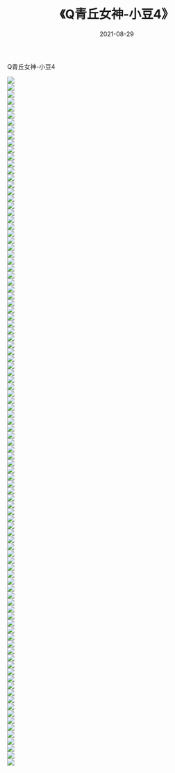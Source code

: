 ﻿---
layout: post
title:  《Q青丘女神-小豆4》
date:   2021-08-29
img: http://img.660000.xyz/Sharelink/网络美图/2021/Q青丘女神-小豆4/000.jpg
categories: [美女, 清纯, 唯美]
---

Q青丘女神-小豆4

  ![](http://img.660000.xyz/Sharelink/网络美图/2021/Q青丘女神-小豆4/001.jpg) <br> ![](http://img.660000.xyz/Sharelink/网络美图/2021/Q青丘女神-小豆4/002.jpg) <br> ![](http://img.660000.xyz/Sharelink/网络美图/2021/Q青丘女神-小豆4/003.jpg) <br> ![](http://img.660000.xyz/Sharelink/网络美图/2021/Q青丘女神-小豆4/004.jpg) <br> ![](http://img.660000.xyz/Sharelink/网络美图/2021/Q青丘女神-小豆4/005.jpg) <br> ![](http://img.660000.xyz/Sharelink/网络美图/2021/Q青丘女神-小豆4/006.jpg) <br> ![](http://img.660000.xyz/Sharelink/网络美图/2021/Q青丘女神-小豆4/007.jpg) <br> ![](http://img.660000.xyz/Sharelink/网络美图/2021/Q青丘女神-小豆4/008.jpg) <br> ![](http://img.660000.xyz/Sharelink/网络美图/2021/Q青丘女神-小豆4/009.jpg) <br> ![](http://img.660000.xyz/Sharelink/网络美图/2021/Q青丘女神-小豆4/010.jpg) <br> ![](http://img.660000.xyz/Sharelink/网络美图/2021/Q青丘女神-小豆4/011.jpg) <br> ![](http://img.660000.xyz/Sharelink/网络美图/2021/Q青丘女神-小豆4/012.jpg) <br> ![](http://img.660000.xyz/Sharelink/网络美图/2021/Q青丘女神-小豆4/013.jpg) <br> ![](http://img.660000.xyz/Sharelink/网络美图/2021/Q青丘女神-小豆4/014.jpg) <br> ![](http://img.660000.xyz/Sharelink/网络美图/2021/Q青丘女神-小豆4/015.jpg) <br> ![](http://img.660000.xyz/Sharelink/网络美图/2021/Q青丘女神-小豆4/016.jpg) <br> ![](http://img.660000.xyz/Sharelink/网络美图/2021/Q青丘女神-小豆4/017.jpg) <br> ![](http://img.660000.xyz/Sharelink/网络美图/2021/Q青丘女神-小豆4/018.jpg) <br> ![](http://img.660000.xyz/Sharelink/网络美图/2021/Q青丘女神-小豆4/019.jpg) <br> ![](http://img.660000.xyz/Sharelink/网络美图/2021/Q青丘女神-小豆4/020.jpg) <br> ![](http://img.660000.xyz/Sharelink/网络美图/2021/Q青丘女神-小豆4/021.jpg) <br> ![](http://img.660000.xyz/Sharelink/网络美图/2021/Q青丘女神-小豆4/022.jpg) <br> ![](http://img.660000.xyz/Sharelink/网络美图/2021/Q青丘女神-小豆4/023.jpg) <br> ![](http://img.660000.xyz/Sharelink/网络美图/2021/Q青丘女神-小豆4/024.jpg) <br> ![](http://img.660000.xyz/Sharelink/网络美图/2021/Q青丘女神-小豆4/025.jpg) <br> ![](http://img.660000.xyz/Sharelink/网络美图/2021/Q青丘女神-小豆4/026.jpg) <br> ![](http://img.660000.xyz/Sharelink/网络美图/2021/Q青丘女神-小豆4/027.jpg) <br> ![](http://img.660000.xyz/Sharelink/网络美图/2021/Q青丘女神-小豆4/028.jpg) <br> ![](http://img.660000.xyz/Sharelink/网络美图/2021/Q青丘女神-小豆4/029.jpg) <br> ![](http://img.660000.xyz/Sharelink/网络美图/2021/Q青丘女神-小豆4/030.jpg) <br> ![](http://img.660000.xyz/Sharelink/网络美图/2021/Q青丘女神-小豆4/031.jpg) <br> ![](http://img.660000.xyz/Sharelink/网络美图/2021/Q青丘女神-小豆4/032.jpg) <br> ![](http://img.660000.xyz/Sharelink/网络美图/2021/Q青丘女神-小豆4/033.jpg) <br> ![](http://img.660000.xyz/Sharelink/网络美图/2021/Q青丘女神-小豆4/034.jpg) <br> ![](http://img.660000.xyz/Sharelink/网络美图/2021/Q青丘女神-小豆4/035.jpg) <br> ![](http://img.660000.xyz/Sharelink/网络美图/2021/Q青丘女神-小豆4/036.jpg) <br> ![](http://img.660000.xyz/Sharelink/网络美图/2021/Q青丘女神-小豆4/037.jpg) <br> ![](http://img.660000.xyz/Sharelink/网络美图/2021/Q青丘女神-小豆4/038.jpg) <br> ![](http://img.660000.xyz/Sharelink/网络美图/2021/Q青丘女神-小豆4/039.jpg) <br> ![](http://img.660000.xyz/Sharelink/网络美图/2021/Q青丘女神-小豆4/040.jpg) <br> ![](http://img.660000.xyz/Sharelink/网络美图/2021/Q青丘女神-小豆4/041.jpg) <br> ![](http://img.660000.xyz/Sharelink/网络美图/2021/Q青丘女神-小豆4/042.jpg) <br> ![](http://img.660000.xyz/Sharelink/网络美图/2021/Q青丘女神-小豆4/043.jpg) <br> ![](http://img.660000.xyz/Sharelink/网络美图/2021/Q青丘女神-小豆4/044.jpg) <br> ![](http://img.660000.xyz/Sharelink/网络美图/2021/Q青丘女神-小豆4/045.jpg) <br> ![](http://img.660000.xyz/Sharelink/网络美图/2021/Q青丘女神-小豆4/046.jpg) <br> ![](http://img.660000.xyz/Sharelink/网络美图/2021/Q青丘女神-小豆4/047.jpg) <br> ![](http://img.660000.xyz/Sharelink/网络美图/2021/Q青丘女神-小豆4/048.jpg) <br> ![](http://img.660000.xyz/Sharelink/网络美图/2021/Q青丘女神-小豆4/049.jpg) <br> ![](http://img.660000.xyz/Sharelink/网络美图/2021/Q青丘女神-小豆4/050.jpg) <br> ![](http://img.660000.xyz/Sharelink/网络美图/2021/Q青丘女神-小豆4/051.jpg) <br> ![](http://img.660000.xyz/Sharelink/网络美图/2021/Q青丘女神-小豆4/052.jpg) <br> ![](http://img.660000.xyz/Sharelink/网络美图/2021/Q青丘女神-小豆4/053.jpg) <br> ![](http://img.660000.xyz/Sharelink/网络美图/2021/Q青丘女神-小豆4/054.jpg) <br> ![](http://img.660000.xyz/Sharelink/网络美图/2021/Q青丘女神-小豆4/055.jpg) <br> ![](http://img.660000.xyz/Sharelink/网络美图/2021/Q青丘女神-小豆4/056.jpg) <br> ![](http://img.660000.xyz/Sharelink/网络美图/2021/Q青丘女神-小豆4/057.jpg) <br> ![](http://img.660000.xyz/Sharelink/网络美图/2021/Q青丘女神-小豆4/058.jpg) <br> ![](http://img.660000.xyz/Sharelink/网络美图/2021/Q青丘女神-小豆4/059.jpg) <br> ![](http://img.660000.xyz/Sharelink/网络美图/2021/Q青丘女神-小豆4/060.jpg) <br> ![](http://img.660000.xyz/Sharelink/网络美图/2021/Q青丘女神-小豆4/061.jpg) <br> ![](http://img.660000.xyz/Sharelink/网络美图/2021/Q青丘女神-小豆4/062.jpg) <br> ![](http://img.660000.xyz/Sharelink/网络美图/2021/Q青丘女神-小豆4/063.jpg) <br> ![](http://img.660000.xyz/Sharelink/网络美图/2021/Q青丘女神-小豆4/064.jpg) <br> ![](http://img.660000.xyz/Sharelink/网络美图/2021/Q青丘女神-小豆4/065.jpg) <br> ![](http://img.660000.xyz/Sharelink/网络美图/2021/Q青丘女神-小豆4/066.jpg) <br> ![](http://img.660000.xyz/Sharelink/网络美图/2021/Q青丘女神-小豆4/067.jpg) <br> ![](http://img.660000.xyz/Sharelink/网络美图/2021/Q青丘女神-小豆4/068.jpg) <br> ![](http://img.660000.xyz/Sharelink/网络美图/2021/Q青丘女神-小豆4/069.jpg) <br> ![](http://img.660000.xyz/Sharelink/网络美图/2021/Q青丘女神-小豆4/070.jpg) <br> ![](http://img.660000.xyz/Sharelink/网络美图/2021/Q青丘女神-小豆4/071.jpg) <br> ![](http://img.660000.xyz/Sharelink/网络美图/2021/Q青丘女神-小豆4/072.jpg) <br> ![](http://img.660000.xyz/Sharelink/网络美图/2021/Q青丘女神-小豆4/073.jpg) <br> ![](http://img.660000.xyz/Sharelink/网络美图/2021/Q青丘女神-小豆4/074.jpg) <br> ![](http://img.660000.xyz/Sharelink/网络美图/2021/Q青丘女神-小豆4/075.jpg) <br> ![](http://img.660000.xyz/Sharelink/网络美图/2021/Q青丘女神-小豆4/076.jpg) <br> ![](http://img.660000.xyz/Sharelink/网络美图/2021/Q青丘女神-小豆4/077.jpg) <br> ![](http://img.660000.xyz/Sharelink/网络美图/2021/Q青丘女神-小豆4/078.jpg) <br> ![](http://img.660000.xyz/Sharelink/网络美图/2021/Q青丘女神-小豆4/079.jpg) <br> ![](http://img.660000.xyz/Sharelink/网络美图/2021/Q青丘女神-小豆4/080.jpg) <br> ![](http://img.660000.xyz/Sharelink/网络美图/2021/Q青丘女神-小豆4/081.jpg) <br> ![](http://img.660000.xyz/Sharelink/网络美图/2021/Q青丘女神-小豆4/082.jpg) <br> ![](http://img.660000.xyz/Sharelink/网络美图/2021/Q青丘女神-小豆4/083.jpg) <br> ![](http://img.660000.xyz/Sharelink/网络美图/2021/Q青丘女神-小豆4/084.jpg) <br> ![](http://img.660000.xyz/Sharelink/网络美图/2021/Q青丘女神-小豆4/085.jpg) <br> ![](http://img.660000.xyz/Sharelink/网络美图/2021/Q青丘女神-小豆4/086.jpg) <br> ![](http://img.660000.xyz/Sharelink/网络美图/2021/Q青丘女神-小豆4/087.jpg) <br> ![](http://img.660000.xyz/Sharelink/网络美图/2021/Q青丘女神-小豆4/088.jpg) <br> ![](http://img.660000.xyz/Sharelink/网络美图/2021/Q青丘女神-小豆4/089.jpg) <br> ![](http://img.660000.xyz/Sharelink/网络美图/2021/Q青丘女神-小豆4/090.jpg) <br> ![](http://img.660000.xyz/Sharelink/网络美图/2021/Q青丘女神-小豆4/091.jpg) <br> ![](http://img.660000.xyz/Sharelink/网络美图/2021/Q青丘女神-小豆4/092.jpg) <br> ![](http://img.660000.xyz/Sharelink/网络美图/2021/Q青丘女神-小豆4/093.jpg) <br> ![](http://img.660000.xyz/Sharelink/网络美图/2021/Q青丘女神-小豆4/094.jpg) <br> ![](http://img.660000.xyz/Sharelink/网络美图/2021/Q青丘女神-小豆4/095.jpg) <br> ![](http://img.660000.xyz/Sharelink/网络美图/2021/Q青丘女神-小豆4/096.jpg) <br> ![](http://img.660000.xyz/Sharelink/网络美图/2021/Q青丘女神-小豆4/097.jpg) <br> ![](http://img.660000.xyz/Sharelink/网络美图/2021/Q青丘女神-小豆4/098.jpg) <br> ![](http://img.660000.xyz/Sharelink/网络美图/2021/Q青丘女神-小豆4/099.jpg) <br>